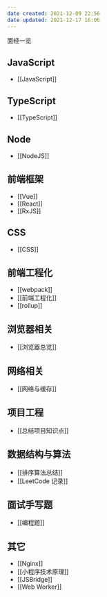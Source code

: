 ```yaml
---
date created: 2021-12-09 22:56
date updated: 2021-12-17 16:06
---
```


面经一览

## JavaScript

- [[JavaScript]]

## TypeScript

- [[TypeScript]]

## Node

- [[NodeJS]]

## 前端框架

- [[Vue]]
- [[React]]
- [[RxJS]]

## CSS

- [[CSS]]

## 前端工程化

- [[webpack]]
- [[前端工程化]]
- [[rollup]]

## 浏览器相关

- [[浏览器总览]]

## 网络相关

- [[网络与缓存]]

## 项目工程

- [[总结项目知识点]]

## 数据结构与算法
- [[排序算法总结]]
- [[LeetCode 记录]]

## 面试手写题

- [[编程题]]

## 其它

- [[Nginx]]
- [[小程序技术原理]]
- [[JSBridge]]
- [[Web Worker]]
